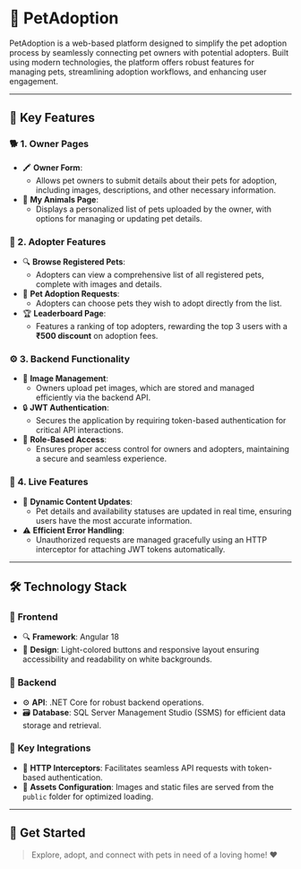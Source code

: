 # 🐾 **PetAdoption**

PetAdoption is a web-based platform designed to simplify the pet adoption process by seamlessly connecting pet owners with potential adopters. Built using modern technologies, the platform offers robust features for managing pets, streamlining adoption workflows, and enhancing user engagement.

---

## 🌟 **Key Features**

### 🐕 1. **Owner Pages**

- 🖍️ **Owner Form**:
  - Allows pet owners to submit details about their pets for adoption, including images, descriptions, and other necessary information.
- 🐾 **My Animals Page**:
  - Displays a personalized list of pets uploaded by the owner, with options for managing or updating pet details.

### 🐾 2. **Adopter Features**

- 🔍 **Browse Registered Pets**:
  - Adopters can view a comprehensive list of all registered pets, complete with images and details.
- 🐶 **Pet Adoption Requests**:
  - Adopters can choose pets they wish to adopt directly from the list.
- 🏆 **Leaderboard Page**:
  - Features a ranking of top adopters, rewarding the top 3 users with a **₹500 discount** on adoption fees.

### ⚙️ 3. **Backend Functionality**

- 🗾️ **Image Management**:
  - Owners upload pet images, which are stored and managed efficiently via the backend API.
- 🔒 **JWT Authentication**:
  - Secures the application by requiring token-based authentication for critical API interactions.
- 👥 **Role-Based Access**:
  - Ensures proper access control for owners and adopters, maintaining a secure and seamless experience.

### 🔄 4. **Live Features**

- 🚀 **Dynamic Content Updates**:
  - Pet details and availability statuses are updated in real time, ensuring users have the most accurate information.
- ⚠️ **Efficient Error Handling**:
  - Unauthorized requests are managed gracefully using an HTTP interceptor for attaching JWT tokens automatically.

---

## 🛠️ **Technology Stack**

### 🎨 **Frontend**

- 🔍 **Framework**: Angular 18
- 🎨 **Design**: Light-colored buttons and responsive layout ensuring accessibility and readability on white backgrounds.

### 💄 **Backend**

- ⚙️ **API**: .NET Core for robust backend operations.
- 🗃️ **Database**: SQL Server Management Studio (SSMS) for efficient data storage and retrieval.

### 🔗 **Key Integrations**

- 🔐 **HTTP Interceptors**: Facilitates seamless API requests with token-based authentication.
- 📂 **Assets Configuration**: Images and static files are served from the `public` folder for optimized loading.

---

## 🚀 **Get Started**

> Explore, adopt, and connect with pets in need of a loving home! ❤️

